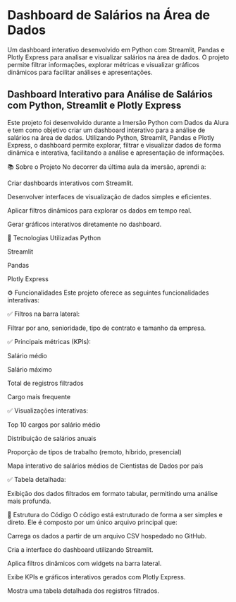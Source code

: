 # Dashboard de Salários na Área de Dados
Um dashboard interativo desenvolvido em Python com Streamlit, Pandas e Plotly Express para analisar e visualizar salários na área de dados. O projeto permite filtrar informações, explorar métricas e visualizar gráficos dinâmicos para facilitar análises e apresentações.

## Dashboard Interativo para Análise de Salários com Python, Streamlit e Plotly Express
Este projeto foi desenvolvido durante a Imersão Python com Dados da Alura e tem como objetivo criar um dashboard interativo para a análise de salários na área de dados. Utilizando Python, Streamlit, Pandas e Plotly Express, o dashboard permite explorar, filtrar e visualizar dados de forma dinâmica e interativa, facilitando a análise e apresentação de informações.

📚 Sobre o Projeto
No decorrer da última aula da imersão, aprendi a:

Criar dashboards interativos com Streamlit.

Desenvolver interfaces de visualização de dados simples e eficientes.

Aplicar filtros dinâmicos para explorar os dados em tempo real.

Gerar gráficos interativos diretamente no dashboard.

🚀 Tecnologias Utilizadas
Python

Streamlit

Pandas

Plotly Express

⚙️ Funcionalidades
Este projeto oferece as seguintes funcionalidades interativas:

✅ Filtros na barra lateral:

Filtrar por ano, senioridade, tipo de contrato e tamanho da empresa.

✅ Principais métricas (KPIs):

Salário médio

Salário máximo

Total de registros filtrados

Cargo mais frequente

✅ Visualizações interativas:

Top 10 cargos por salário médio

Distribuição de salários anuais

Proporção de tipos de trabalho (remoto, híbrido, presencial)

Mapa interativo de salários médios de Cientistas de Dados por país

✅ Tabela detalhada:

Exibição dos dados filtrados em formato tabular, permitindo uma análise mais profunda.

📂 Estrutura do Código
O código está estruturado de forma a ser simples e direto. Ele é composto por um único arquivo principal que:

Carrega os dados a partir de um arquivo CSV hospedado no GitHub.

Cria a interface do dashboard utilizando Streamlit.

Aplica filtros dinâmicos com widgets na barra lateral.

Exibe KPIs e gráficos interativos gerados com Plotly Express.

Mostra uma tabela detalhada dos registros filtrados.

